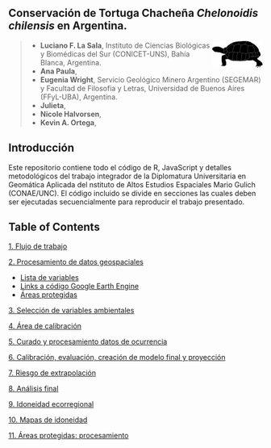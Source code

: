 
## Conservación de Tortuga Chacheña *Chelonoidis chilensis* en Argentina.

<img align="right" width="100" height="53" src="https://github.com/lucianolasala/Chelonoidis_chilensis/blob/bc1613dc9414b5efafd455cd5f8cfa305441cc1b/Images/Gopherus%20aga.png">

>* **Luciano F. La Sala**, Instituto de Ciencias Biológicas y Biomédicas del Sur (CONICET-UNS), Bahía Blanca, Argentina.  
>* **Ana Paula**,   
>* **Eugenia Wright**, Servicio Geológico Minero Argentino (SEGEMAR) y Facultad de Filosofia y Letras, Universidad de Buenos Aires (FFyL-UBA), Argentina.  
>* **Julieta**,
>* **Nicole Halvorsen**,
>* **Kevin A. Ortega**,

Introducción 
----------  
Este repositorio contiene todo el código de R, JavaScript y detalles metodológicos del trabajo  integrador  de la Diplomatura Universitaria en Geomática Aplicada del nstituto de Altos Estudios Espaciales Mario Gulich (CONAE/UNC). El código incluido se divide en secciones las cuales deben ser ejecutadas secuencialmente para reproducir el trabajo presentado. 

Table of Contents 
----------

[1. Flujo de trabajo](./Files/Flujo_trabajo.md)

[2. Procesamiento de datos geospaciales](./README.md)  
- [Lista de variables](./Files/Variables.md)
- [Links a código Google Earth Engine](./Files/Links_scripts.md)
- [Áreas protegidas](./Files/Areas_protegidas.md)

[3. Selección de variables ambientales](./Files/Seleccion_variables.md) 

[4. Área de calibración](./O_turicata/Calibration_area/Calibration_area.md)

[5. Curado y procesamiento datos de ocurrencia](./O_turicata/Occurrence_data/Occurrence_data.md)

[6. Calibración, evaluación, creación de modelo final y proyección ](./O_turicata/Model_cal_eval_proj/Model_cal_eval_proj.md)

[7. Riesgo de extrapolación](./O_turicata/Extrapolation_risk/Extrapolation_risk.md)

[8. Análisis final](./O_turicata/Final_analysis/Final_analysis.md)

[9. Idoneidad ecorregional](./Files/Ecoregions_analysis.md)

[10. Mapas de idoneidad](./O_turicata/Maps/Maps.md)

[11. Áreas protegidas: procesamiento](./O_turicata/Maps/Maps.md)

